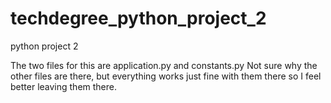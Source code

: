 # techdegree_python_project_2
python project 2

The two files for this are application.py and constants.py
Not sure why the other files are there, but everything works just fine with them there so I feel better leaving them there.
